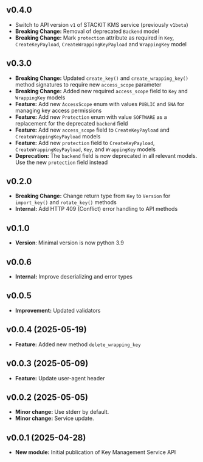 ## v0.4.0
- Switch to API version `v1` of STACKIT KMS service (previously `v1beta`)
- **Breaking Change:** Removal of deprecated `Backend` model
- **Breaking Change:** Mark `protection` attribute as required in `Key`, `CreateKeyPayload`, `CreateWrappingKeyPayload` and `WrappingKey` model

## v0.3.0
- **Breaking Change:** Updated `create_key()` and `create_wrapping_key()` method signatures to require new `access_scope` parameter
- **Breaking Change:** Added new required `access_scope` field to `Key` and `WrappingKey` models
- **Feature:** Add new `AccessScope` enum with values `PUBLIC` and `SNA` for managing key access permissions
- **Feature:** Add new `Protection` enum with value `SOFTWARE` as a replacement for the deprecated `backend` field
- **Feature:** Add new `access_scope` field to `CreateKeyPayload` and `CreateWrappingKeyPayload` models
- **Feature:** Add new `protection` field to `CreateKeyPayload`, `CreateWrappingKeyPayload`, `Key`, and `WrappingKey` models
- **Deprecation:** The `backend` field is now deprecated in all relevant models. Use the new `protection` field instead

## v0.2.0
- **Breaking Change:** Change return type from `Key` to `Version` for `import_key()` and `rotate_key()` methods
- **Internal:** Add HTTP 409 (Conflict) error handling to API methods

## v0.1.0
- **Version**: Minimal version is now python 3.9

## v0.0.6
- **Internal:** Improve deserializing and error types

## v0.0.5
- **Improvement:** Updated validators

## v0.0.4 (2025-05-19)
- **Feature:** Added new method `delete_wrapping_key`

## v0.0.3 (2025-05-09)
- **Feature:** Update user-agent header

## v0.0.2 (2025-05-05)
- **Minor change:** Use stderr by default.
- **Minor change:** Service update.

## v0.0.1 (2025-04-28)
- **New module:** Initial publication of Key Management Service API

